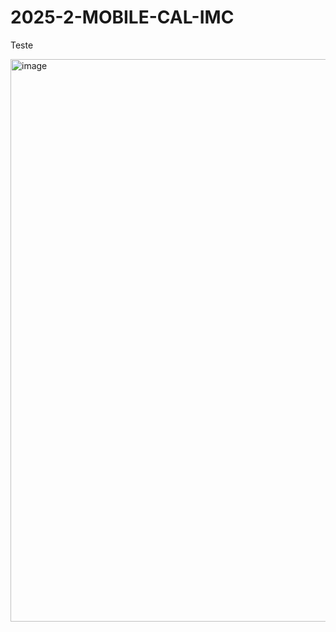 # 2025-2-MOBILE-CAL-IMC

Teste

<img width="1440" height="900" alt="image" src="https://github.com/user-attachments/assets/f773fd27-dc8f-4df2-98d6-a28253e5b5dd" />

